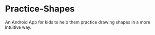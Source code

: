 # Practice-Shapes
An Android App for kids to help them practice drawing shapes in a more intuitive way.
